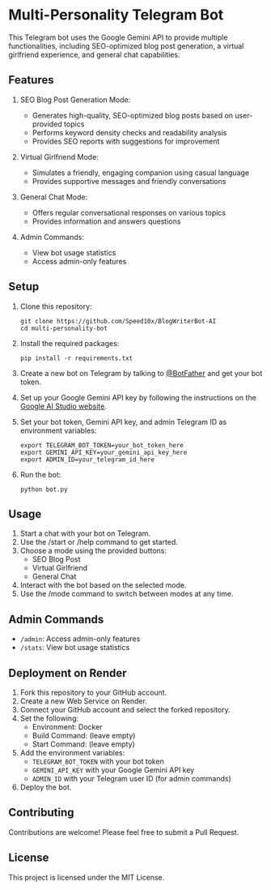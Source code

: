 # Multi-Personality Telegram Bot

This Telegram bot uses the Google Gemini API to provide multiple functionalities, including SEO-optimized blog post generation, a virtual girlfriend experience, and general chat capabilities.

## Features

1. SEO Blog Post Generation Mode:
   - Generates high-quality, SEO-optimized blog posts based on user-provided topics
   - Performs keyword density checks and readability analysis
   - Provides SEO reports with suggestions for improvement

2. Virtual Girlfriend Mode:
   - Simulates a friendly, engaging companion using casual language
   - Provides supportive messages and friendly conversations

3. General Chat Mode:
   - Offers regular conversational responses on various topics
   - Provides information and answers questions

4. Admin Commands:
   - View bot usage statistics
   - Access admin-only features

## Setup

1. Clone this repository:
   ```
   git clone https://github.com/Speed10x/BlogWriterBot-AI
   cd multi-personality-bot
   ```

2. Install the required packages:
   ```
   pip install -r requirements.txt
   ```

3. Create a new bot on Telegram by talking to [@BotFather](https://t.me/BotFather) and get your bot token.

4. Set up your Google Gemini API key by following the instructions on the [Google AI Studio website](https://makersuite.google.com/app/apikey).

5. Set your bot token, Gemini API key, and admin Telegram ID as environment variables:
   ```
   export TELEGRAM_BOT_TOKEN=your_bot_token_here
   export GEMINI_API_KEY=your_gemini_api_key_here
   export ADMIN_ID=your_telegram_id_here
   ```

6. Run the bot:
   ```
   python bot.py
   ```

## Usage

1. Start a chat with your bot on Telegram.
2. Use the /start or /help command to get started.
3. Choose a mode using the provided buttons:
   - SEO Blog Post
   - Virtual Girlfriend
   - General Chat
4. Interact with the bot based on the selected mode.
5. Use the /mode command to switch between modes at any time.

## Admin Commands

- `/admin`: Access admin-only features
- `/stats`: View bot usage statistics

## Deployment on Render

1. Fork this repository to your GitHub account.
2. Create a new Web Service on Render.
3. Connect your GitHub account and select the forked repository.
4. Set the following:
   - Environment: Docker
   - Build Command: (leave empty)
   - Start Command: (leave empty)
5. Add the environment variables:
   - `TELEGRAM_BOT_TOKEN` with your bot token
   - `GEMINI_API_KEY` with your Google Gemini API key
   - `ADMIN_ID` with your Telegram user ID (for admin commands)
6. Deploy the bot.

## Contributing

Contributions are welcome! Please feel free to submit a Pull Request.

## License

This project is licensed under the MIT License.

